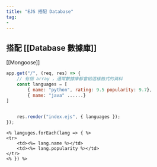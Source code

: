 ```yaml
---
title: "EJS 搭配 Database"
tag: 
- 
---
```

## 搭配 [[Database 數據庫]]
[[Mongoose]]
```js
app.get("/", (req, res) => {
	// 有個 array ，通常數據庫都會給這樣格式的資料
	const languages = [
		{ name: "python", rating: 9.5 popularity: 9.7}, 
		{ name: "java" ......}
]

	
	res.render("index.ejs", { languages });
});
```

```ejs
<% languges.forEach(lang => { %>
<tr>
	<td><%= lang.name %></td>
	<td><%= lang.popularity %></td>
</tr>
<% }) %>
```